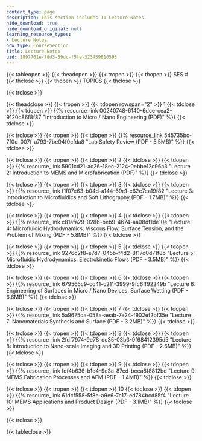 ```yaml
---
content_type: page
description: This section includes 11 Lecture Notes.
hide_download: true
hide_download_original: null
learning_resource_types:
- Lecture Notes
ocw_type: CourseSection
title: Lecture Notes
uid: 1897761e-78d3-59dc-f5fe-323459810593
---
```


{{< tableopen >}}
{{< theadopen >}}
{{< tropen >}}
{{< thopen >}}
SES #
{{< thclose >}}
{{< thopen >}}
TOPICS
{{< thclose >}}

{{< trclose >}}

{{< theadclose >}}
{{< tropen >}}
{{< tdopen rowspan="2" >}}
1
{{< tdclose >}}
{{< tdopen >}}
{{% resource_link 00240748-6140-6dce-cea2-9120c86f8f87 "Introduction to Micro / Nano Engineering (PDF)" %}}
{{< tdclose >}}

{{< trclose >}}
{{< tropen >}}
{{< tdopen >}}
{{% resource_link 545735bc-7f0d-007f-a793-7be04f0cfda8 "Lab Safety Review (PDF - 5.5MB)" %}}
{{< tdclose >}}

{{< trclose >}}
{{< tropen >}}
{{< tdopen >}}
2
{{< tdclose >}}
{{< tdopen >}}
{{% resource_link 5901cd21-ac26-18ec-2124-0ebbe12c96a3 "Lecture 2: Introduction to MEMS and Microfabrication (PDF)" %}}
{{< tdclose >}}

{{< trclose >}}
{{< tropen >}}
{{< tdopen >}}
3
{{< tdclose >}}
{{< tdopen >}}
{{% resource_link f1f07e63-b04d-a144-69e1-c62c7ea19f82 "Lecture 3: Introduction to Microfluidics and Soft Lithography (PDF - 1.7MB)" %}}
{{< tdclose >}}

{{< trclose >}}
{{< tropen >}}
{{< tdopen >}}
4
{{< tdclose >}}
{{< tdopen >}}
{{% resource_link c81afa29-0286-beb9-4674-aa08df1de10e "Lecture 4: Microfluidic Hydrodynamics: Viscous Flow, Surface Tension, and the Problem of Mixing (PDF - 5.8MB)" %}}
{{< tdclose >}}

{{< trclose >}}
{{< tropen >}}
{{< tdopen >}}
5
{{< tdclose >}}
{{< tdopen >}}
{{% resource_link 9276d2f8-e7d7-045b-f4d2-8f17d0d71f8b "Lecture 5: Microfluidic Hydrodynamics: Electrokinetic Flows (PDF - 3.5MB)" %}}
{{< tdclose >}}

{{< trclose >}}
{{< tropen >}}
{{< tdopen >}}
6
{{< tdclose >}}
{{< tdopen >}}
{{% resource_link 679565c9-cc41-c211-3999-9fc6ff92249b "Lecture 6: Engineering of Surfaces in Micro / Nano Devices, Surface Wetting (PDF - 6.6MB)" %}}
{{< tdclose >}}

{{< trclose >}}
{{< tropen >}}
{{< tdopen >}}
7
{{< tdclose >}}
{{< tdopen >}}
{{% resource_link 5a9675da-058a-aeab-7e24-f902ef2bf35e "Lecture 7: Nanomaterials Synthesis and Surface (PDF - 3.2MB)" %}}
{{< tdclose >}}

{{< trclose >}}
{{< tropen >}}
{{< tdopen >}}
8
{{< tdclose >}}
{{< tdopen >}}
{{% resource_link 2fdf7974-9e78-dc35-03b3-9f68412395d5 "Lecture 8: Introduction to Nano-scale Imaging and 3D Printing (PDF - 2.6MB)" %}}
{{< tdclose >}}

{{< trclose >}}
{{< tropen >}}
{{< tdopen >}}
9
{{< tdclose >}}
{{< tdopen >}}
{{% resource_link fdf4b636-b1e4-9e3a-87cd-bcea8f8812bd "Lecture 9: MEMS Fabrication Processes and AFM (PDF - 1.4MB)" %}}
{{< tdclose >}}

{{< trclose >}}
{{< tropen >}}
{{< tdopen >}}
10
{{< tdclose >}}
{{< tdopen >}}
{{% resource_link 61dcf558-5f8e-a9e6-7c17-ed784bcd85f4 "Lecture 10: MEMS Applications and Product Design (PDF - 3.1MB)" %}}
{{< tdclose >}}

{{< trclose >}}

{{< tableclose >}}